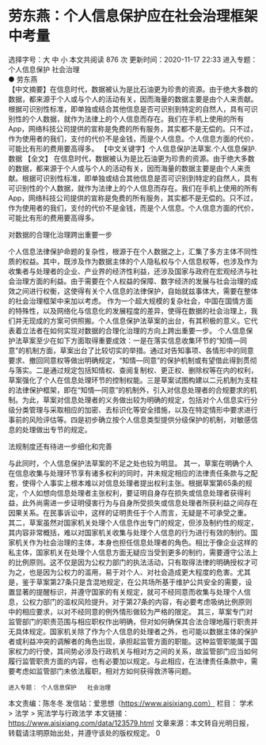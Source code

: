 # 劳东燕：个人信息保护应在社会治理框架中考量

选择字号：大 中 小   本文共阅读 876 次 更新时间：2020-11-17 22:33
进入专题： 个人信息保护   社会治理  
● 劳东燕  
【中文摘要】在信息时代，数据被认为是比石油更为珍贵的资源。由于绝大多数的数据，都来源于个人或与个人的活动有关，因而海量的数据主要是由个人来贡献。根据可识别性标准，即单独或结合其他信息是否可识别到特定的自然人，具有可识别性的个人数据，就作为法律上的个人信息而存在。我们在手机上使用的所有App，网络科技公司提供的宣称是免费的所有服务，其实都不是无偿的。只不过，作为使用者的我们，支付的代价不是金钱，而是个人信息。个人信息方面的代价，可能比有形的费用要高得多。
【中文关键字】个人信息保护法草案.个人信息保护.数据
【全文】
在信息时代，数据被认为是比石油更为珍贵的资源。由于绝大多数的数据，都来源于个人或与个人的活动有关，因而海量的数据主要是由个人来贡献。根据可识别性标准，即单独或结合其他信息是否可识别到特定的自然人，具有可识别性的个人数据，就作为法律上的个人信息而存在。我们在手机上使用的所有App，网络科技公司提供的宣称是免费的所有服务，其实都不是无偿的。只不过，作为使用者的我们，支付的代价不是金钱，而是个人信息。个人信息方面的代价，可能比有形的费用要高得多。

对数据的合理化治理跨出重要一步

个人信息法律保护命题的复杂性，根源于在个人数据之上，汇集了多方主体不同性质的权益。其中，既涉及作为数据主体的个人隐私权与个人信息权等，也涉及作为收集者与处理者的企业、产业界的经济性利益，还涉及国家与政府在宏观经济与社会治理方面的利益。由于需要在个人权益的保障、数字经济的发展与社会治理的成效之间进行权衡，这使得有关个人信息的法律保护，自始就兹事体大，需要在整体的社会治理框架中来加以考虑。
作为一个超大规模的复杂社会，中国在国情方面的特殊性，以及网络化与信息化的发展程度的差异，使得在数据的社会治理上，我们并无现成的方案可供照搬。个人信息保护法草案的出台，有其积极的意义。它代表着立法者在如何实现对数据的合理化治理的方向上跨出重要一步。
个人信息保护法草案至少在如下方面取得重要成效：一是在落实信息收集环节的“知情—同意”的机制方面，草案出台了比较切实的举措。通过对告知事项、各情形中的同意要求、撤回同意权等做出明确规定，“知情—同意”的保护机制或有望借此得到贯彻与落实。二是通过规定包括知情权、查阅复制权、更正权、删除权等在内的权利，草案强化了个人在信息处理环节的控制权能。三是草案试图构建以二元机制为支柱的法律保护框架，即在“知情—同意”的机制外，引入对信息处理者的合规要求的机制。为此，草案对信息处理者的义务做出较为明确的规定，包括对个人信息实行分级分类管理与采取相应的加密、去标识化等安全措施，以及在特定情形中要求进行事前的风险评估等。四是初步确立按个人信息类型提供分级保护的机制，对敏感信息的处理做出专节的规定。

法规制度还有待进一步细化和完善

与此同时，个人信息保护法草案的不足之处也较为明显。
其一，草案在明确个人在信息收集与处理环节享有诸多权利的同时，并未规定相应的法律责任条款与之配套，使得个人事实上根本难以对信息处理者提出权利主张。根据草案第65条的规定，个人如想向信息处理者主张权利，要证明自身存在损失或信息处理者获得利益，此外尚需进一步证明侵害行为与自身所受损失或信息处理者所获利益之间存在因果关系。在民事诉讼中，这样的证明责任于个人而言，无疑是不可承受之重。
其二，草案虽然对国家机关处理个人信息作出专门的规定，但涉及制约性的规定，其内容非常概括，难以对国家机关收集与处理个人信息的行为进行有效的制约。国家机关作为社会治理的主体，本身也担任信息处理者的角色。相比于像企业这样的私主体，国家机关在处理个人信息方面无疑应当受到更多的制约，需要遵守公法上的比例原则。这不仅是因为公权力部门的执法活动，只有取得法律的明确授权才可为之，也是因为公权力的滥用，易于对个人、对社会造成更大程度的危害。尤其是，鉴于草案第27条只是含混地规定，在公共场所基于维护公共安全的需要，设置显著的提醒标识，并遵守国家的有关规定，就可不经同意而收集与处理个人信息，公权力部门的滥权风险提升。对于第27条的内容，有必要考虑吸纳比例原则中的相应要求，以对不经同意的例外情形做较为严格的限定。
其三，草案专门对监管部门的职责范围与相应职权作出明确，但对如何确保其合法合理地履行职责并无具体规定。国家机关除了作为个人信息的处理者之外，也可能以数据主体的保护者或利益冲突的调解者的角色出现，承担起监管方面的职能。这种监管职能属于国家权力的行使，其间势必涉及行政机关与相对方之间的关系，故监管部门应当如何履行监管职责方面的内容，也有必要加以规定。与此相应，在法律责任条款中，需要考虑如监管部门未依法履职，相对方如何获得救济等问题。


    进入专题： 个人信息保护   社会治理  
本文责编：陈冬冬
发信站：爱思想（https://www.aisixiang.com）
栏目： 学术 > 法学 > 宪法学与行政法学
本文链接：https://www.aisixiang.com/data/123579.html
文章来源：本文转自光明日报，转载请注明原始出处，并遵守该处的版权规定。
0